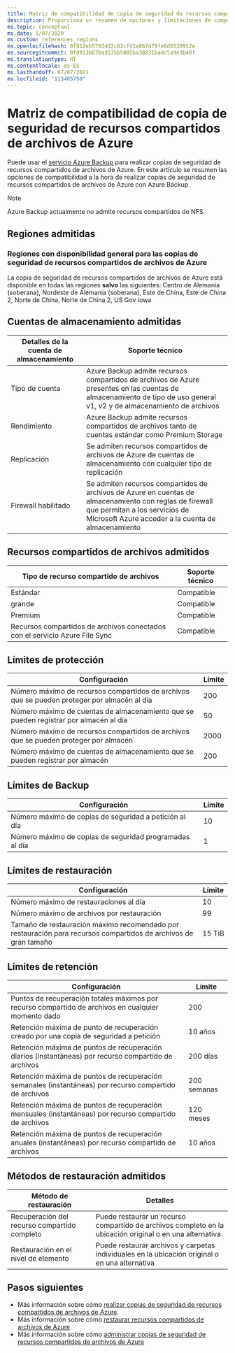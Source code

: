 ```yaml
---
title: Matriz de compatibilidad de copia de seguridad de recursos compartidos de archivos de Azure
description: Proporciona un resumen de opciones y limitaciones de compatibilidad a la hora de realizar copias de seguridad de recursos compartidos de archivos de Azure.
ms.topic: conceptual
ms.date: 5/07/2020
ms.custom: references_regions
ms.openlocfilehash: 8f812eb5793dd2c83cfd1e867d79fe6d6530912e
ms.sourcegitcommit: 0fd913b67ba3535b5085ba38831badc5a9e3b48f
ms.translationtype: HT
ms.contentlocale: es-ES
ms.lasthandoff: 07/07/2021
ms.locfileid: "113485750"
---
```

# <a name="support-matrix-for-azure-file-share-backup"></a>Matriz de compatibilidad de copia de seguridad de recursos compartidos de archivos de Azure

Puede usar el [servicio Azure Backup](./backup-overview.md) para realizar copias de seguridad de recursos compartidos de archivos de Azure. En este artículo se resumen las opciones de compatibilidad a la hora de realizar copias de seguridad de recursos compartidos de archivos de Azure con Azure Backup.

> [!NOTE]
> Azure Backup actualmente no admite recursos compartidos de NFS.

## <a name="supported-regions"></a>Regiones admitidas

### <a name="ga-regions-for-azure-file-shares-backup"></a>Regiones con disponibilidad general para las copias de seguridad de recursos compartidos de archivos de Azure

La copia de seguridad de recursos compartidos de archivos de Azure está disponible en todas las regiones **salvo** las siguientes: Centro de Alemania (soberana), Nordeste de Alemania (soberana), Este de China, Este de China 2, Norte de China, Norte de China 2, US Gov Iowa

## <a name="supported-storage-accounts"></a>Cuentas de almacenamiento admitidas

| Detalles de la cuenta de almacenamiento | Soporte técnico                                                      |
| ------------------------ | ------------------------------------------------------------ |
| Tipo de cuenta            | Azure Backup admite recursos compartidos de archivos de Azure presentes en las cuentas de almacenamiento de tipo de uso general v1, v2 y de almacenamiento de archivos |
| Rendimiento              | Azure Backup admite recursos compartidos de archivos tanto de cuentas estándar como Premium Storage |
| Replicación              | Se admiten recursos compartidos de archivos de Azure de cuentas de almacenamiento con cualquier tipo de replicación |
| Firewall habilitado         | Se admiten recursos compartidos de archivos de Azure en cuentas de almacenamiento con reglas de firewall que permitan a los servicios de Microsoft Azure acceder a la cuenta de almacenamiento|

## <a name="supported-file-shares"></a>Recursos compartidos de archivos admitidos

| Tipo de recurso compartido de archivos                                   | Soporte técnico   |
| -------------------------------------------------- | --------- |
| Estándar                                           | Compatible |
| grande                                              | Compatible |
| Premium                                            | Compatible |
| Recursos compartidos de archivos conectados con el servicio Azure File Sync | Compatible |

## <a name="protection-limits"></a>Límites de protección

| Configuración                                                      | Límite |
| ------------------------------------------------------------ | ----- |
| Número máximo de recursos compartidos de archivos que se pueden proteger por almacén al día| 200   |
| Número máximo de cuentas de almacenamiento que se pueden registrar por almacén al día | 50    |
| Número máximo de recursos compartidos de archivos que se pueden proteger por almacén | 2000   |
| Número máximo de cuentas de almacenamiento que se pueden registrar por almacén | 200   |

## <a name="backup-limits"></a>Límites de Backup

| Configuración                                      | Límite |
| -------------------------------------------- | ----- |
| Número máximo de copias de seguridad a petición al día | 10   |
| Número máximo de copias de seguridad programadas al día | 1     |

## <a name="restore-limits"></a>Límites de restauración

| Configuración                                                      | Límite   |
| ------------------------------------------------------------ | ------- |
| Número máximo de restauraciones al día                           | 10      |
| Número máximo de archivos por restauración                         | 99      |
| Tamaño de restauración máximo recomendado por restauración para recursos compartidos de archivos de gran tamaño | 15 TiB |

## <a name="retention-limits"></a>Límites de retención

| Configuración                                                      | Límite    |
| ------------------------------------------------------------ | -------- |
| Puntos de recuperación totales máximos por recurso compartido de archivos en cualquier momento dado | 200      |
| Retención máxima de punto de recuperación creado por una copia de seguridad a petición | 10 años |
| Retención máxima de puntos de recuperación diarios (instantáneas) por recurso compartido de archivos| 200 días |
| Retención máxima de puntos de recuperación semanales (instantáneas) por recurso compartido de archivos | 200 semanas |
| Retención máxima de puntos de recuperación mensuales (instantáneas) por recurso compartido de archivos | 120 meses |
| Retención máxima de puntos de recuperación anuales (instantáneas) por recurso compartido de archivos | 10 años |

## <a name="supported-restore-methods"></a>Métodos de restauración admitidos

| Método de restauración     | Detalles                                                      |
| ------------------ | ------------------------------------------------------------ |
| Recuperación del recurso compartido completo | Puede restaurar un recurso compartido de archivos completo en la ubicación original o en una alternativa |
| Restauración en el nivel de elemento | Puede restaurar archivos y carpetas individuales en la ubicación original o en una alternativa |

## <a name="next-steps"></a>Pasos siguientes

* Más información sobre cómo [realizar copias de seguridad de recursos compartidos de archivos de Azure](backup-afs.md).
* Más información sobre cómo [restaurar recursos compartidos de archivos de Azure](restore-afs.md)
* Más información sobre cómo [administrar copias de seguridad de recursos compartidos de archivos de Azure](manage-afs-backup.md)
